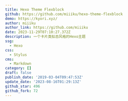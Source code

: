 ```yaml
---
title: Hexo Theme Flexblock
github: https://github.com/miiiku/hexo-theme-flexblock
demo: https://kyori.xyz/
author: miiiku
author_link: https://github.com/miiiku
date: 2023-11-29T07:10:27.372Z
description: 一个卡片类拟态风格的Hexo主题
ssg:
  - Hexo
css:
  - Stylus
cms:
  - Markdown
category: []
draft: false
publish_date: '2019-03-04T09:47:53Z'
update_date: '2023-08-16T01:29:13Z'
github_star: 496
github_fork: 72
---
```

